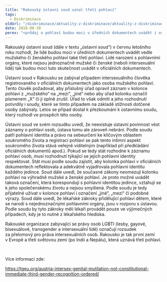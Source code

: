 ```yaml
---
title: "Rakouský ústavní soud uznal třetí pohlaví"
tags:
  - Diskriminace
oldUrl: "/diskriminace/aktuality-z-diskriminace/aktuality-z-diskriminace-2018/rakousky-ustavni-soud-uznal-treti-pohlavi/"
date: 2018-08-30
perex: "<p>Údaj o pohlaví budou moci v úředních dokumentech uvádět i osoby, jejichž pohlaví není jednoznačně mužské či ženské.</p>"
---
```


<!-- imported from the old website -->

<p>Rakouský ústavní soud (dále v textu „ústavní soud“) v červnu letošního roku rozhodl, že lidé budou moci v úředních dokumentech uvádět vedle mužského či ženského pohlaví také třetí pohlaví. Lidé narození s pohlavními orgány, které nejsou jednoznačně mužské či ženské (neboli intersexuální lidé) tak budou moci tuto skutečnost uvádět v oficiálních dokumentech.</p> <p>Ústavní soud v Rakousku se zabýval případem intersexuálního člověka registrovaného v oficiálních dokumentech jako osoba mužského pohlaví. Tento člověk požadoval, aby příslušný úřad opravil záznam v kolonce pohlaví z „mužského“ na „mezi“, „jiné“ nebo aby úřad kolonku označil písmenem „X“ či ji úplně zrušil. Úřad to však odmítl a jeho rozhodnutí potvrdily i soudy, které se tímto případem na základě stížnosti dotčené osoby zabývaly. Letos se případ dostal k přezkoumání k ústavnímu soudu, který rozhodl ve prospěch této osoby. </p> <p>Ústavní soud ve svém rozsudku uvedl, že neexistuje ústavní povinnost vést záznamy o pohlaví osob, ústava tomu ale zároveň nebrání. Podle soudu patří pohlavní identita a právo na sebeurčení ke klíčovým oblastem soukromého života a registrací pohlaví se pak tento intimní aspekt soukromého života stává veřejně viditelným (například při předkládání oficiálních dokumentů apod.). Pokud se tedy stát rozhodne k záznamu pohlaví osob, musí rozhodnutí týkající se jejich pohlavní identity respektovat. Stát musí podle soudu zajistit, aby kolonka pohlaví v oficiálních dokumentech reflektovala a adekvátně vyjadřovala pohlavní identitu každého jedince. Soud dále uvedl, že současné zákony neomezují kolonku pohlaví na výhradně mužské a ženské pohlaví. Je proto možné uvádět taková označení, která korespondují s pohlavní identitou jedince, vztahují se k jeho společenskému životu a nejsou smyšlená. Podle soudu je tedy přijatelné užívat v kolonce pohlaví i označení „jiné“, „mezi“ či podobné výrazy. Soud dále uvedl, že lékařské zákroky přidělující pohlaví dětem, které se narodí s nejednoznačnými pohlavními orgány, jsou v rozporu s ústavou. Podle soudu by tyto zákroky měli lékaři provádět pouze ve výjimečných případech, kdy je to nutné z lékařského hlediska. </p> <p>Rakouské organizace zabývající se právy osob LGBTI (lesby, gayové, bisexuálové, transgender a intersexuální lidé) označují rozsudek za přelomový pro práva intersexuálních osob. Rakousko je tak první zemí v Evropě a třetí světovou zemí (po Indii a Nepálu), která uznává třetí pohlaví.</p> <p> </p> <p>Více informací zde:</p> <p><a href="https://tgeu.org/austria-intersex-genital-mutilation-not-constitutional-immediate-third-gender-recognition-ordered/" target="_blank">https://tgeu.org/austria-intersex-genital-mutilation-not-constitutional-immediate-third-gender-recognition-ordered/</a></p>
